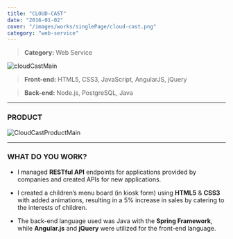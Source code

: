 ```yaml
---
title: "CLOUD-CAST"
date: "2016-01-02"
cover: "/images/works/singlePage/cloud-cast.png"
category: "web-service"
---
```


> **Category:** Web Service

![cloudCastMain](/images/works/singlePage/cloud-cast.png)

> **Front-end:** HTML5, CSS3, JavaScript, AngularJS, jQuery

> **Back-end:** Node.js, PostgreSQL, Java

---

### PRODUCT

![CloudCastProductMain](/images/works/singlePage/cloud-cast-product.png)

---

### WHAT DO YOU WORK?

- I managed **RESTful API** endpoints for applications provided by companies and created APIs for new applications.

- I created a children’s menu board (in kiosk form) using **HTML5** & **CSS3** with added animations, resulting in a 5% increase in sales by catering to the interests of children.

- The back-end language used was Java with the **Spring Framework**, while **Angular.js** and **jQuery** were utilized for the front-end language.
